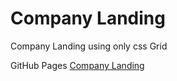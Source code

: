 # Company Landing
<p>Company Landing using only css Grid</p>

<p>GitHub Pages <a href="">Company Landing</a></p>
